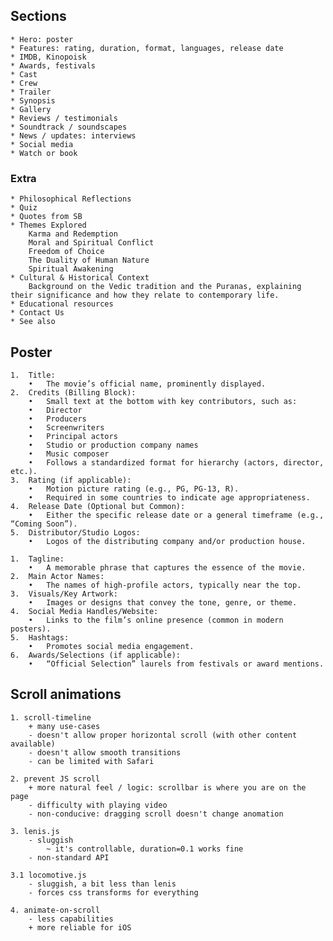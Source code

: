 ## Sections

	* Hero: poster
	* Features: rating, duration, format, languages, release date
	* IMDB, Kinopoisk
	* Awards, festivals
	* Cast
	* Crew
	* Trailer
	* Synopsis
	* Gallery
	* Reviews / testimonials
	* Soundtrack / soundscapes
	* News / updates: interviews
	* Social media
	* Watch or book

### Extra

	* Philosophical Reflections
	* Quiz
	* Quotes from SB
	* Themes Explored
		Karma and Redemption
		Moral and Spiritual Conflict
		Freedom of Choice
		The Duality of Human Nature
		Spiritual Awakening
	* Cultural & Historical Context
		Background on the Vedic tradition and the Puranas, explaining their significance and how they relate to contemporary life.
	* Educational resources
	* Contact Us
	* See also

## Poster

	1.	Title:
		•	The movie’s official name, prominently displayed.
	2.	Credits (Billing Block):
		•	Small text at the bottom with key contributors, such as:
		•	Director
		•	Producers
		•	Screenwriters
		•	Principal actors
		•	Studio or production company names
		•	Music composer
		•	Follows a standardized format for hierarchy (actors, director, etc.).
	3.	Rating (if applicable):
		•	Motion picture rating (e.g., PG, PG-13, R).
		•	Required in some countries to indicate age appropriateness.
	4.	Release Date (Optional but Common):
		•	Either the specific release date or a general timeframe (e.g., “Coming Soon”).
	5.	Distributor/Studio Logos:
		•	Logos of the distributing company and/or production house.

	1.	Tagline:
		•	A memorable phrase that captures the essence of the movie.
	2.	Main Actor Names:
		•	The names of high-profile actors, typically near the top.
	3.	Visuals/Key Artwork:
		•	Images or designs that convey the tone, genre, or theme.
	4.	Social Media Handles/Website:
		•	Links to the film’s online presence (common in modern posters).
	5.	Hashtags:
		•	Promotes social media engagement.
	6.	Awards/Selections (if applicable):
		•	“Official Selection” laurels from festivals or award mentions.

## Scroll animations

	1. scroll-timeline
		+ many use-cases
		- doesn't allow proper horizontal scroll (with other content available)
		- doesn't allow smooth transitions
		- can be limited with Safari

	2. prevent JS scroll
		+ more natural feel / logic: scrollbar is where you are on the page
		- difficulty with playing video
		- non-conducive: dragging scroll doesn't change anomation

	3. lenis.js
		- sluggish
			~ it's controllable, duration=0.1 works fine
		- non-standard API

	3.1 locomotive.js
		- sluggish, a bit less than lenis
		- forces css transforms for everything

	4. animate-on-scroll
		- less capabilities
		+ more reliable for iOS
